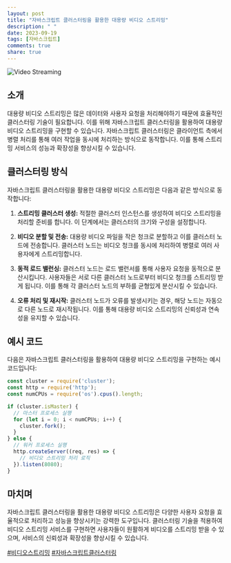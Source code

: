 ```yaml
---
layout: post
title: "자바스크립트 클러스터링을 활용한 대용량 비디오 스트리밍"
description: " "
date: 2023-09-19
tags: [자바스크립트]
comments: true
share: true
---
```


![Video Streaming](https://example.com/video-streaming.png)

## 소개

대용량 비디오 스트리밍은 많은 데이터와 사용자 요청을 처리해야하기 때문에 효율적인 클러스터링 기술이 필요합니다. 이를 위해 자바스크립트 클러스터링을 활용하여 대용량 비디오 스트리밍을 구현할 수 있습니다. 자바스크립트 클러스터링은 클라이언트 측에서 병렬 처리를 통해 여러 작업을 동시에 처리하는 방식으로 동작합니다. 이를 통해 스트리밍 서비스의 성능과 확장성을 향상시킬 수 있습니다.

## 클러스터링 방식

자바스크립트 클러스터링을 활용한 대용량 비디오 스트리밍은 다음과 같은 방식으로 동작합니다:

1. **스트리밍 클러스터 생성:** 적절한 클러스터 인스턴스를 생성하여 비디오 스트리밍을 처리할 준비를 합니다. 이 단계에서는 클러스터의 크기와 구성을 설정합니다.

2. **비디오 분할 및 전송:** 대용량 비디오 파일을 작은 청크로 분할하고 이를 클러스터 노드에 전송합니다. 클러스터 노드는 비디오 청크를 동시에 처리하여 병렬로 여러 사용자에게 스트리밍합니다.

3. **동적 로드 밸런싱:** 클러스터 노드는 로드 밸런서를 통해 사용자 요청을 동적으로 분산시킵니다. 사용자들은 서로 다른 클러스터 노드로부터 비디오 청크를 스트리밍 받게 됩니다. 이를 통해 각 클러스터 노드의 부하를 균형있게 분산시킬 수 있습니다.

4. **오류 처리 및 재시작:** 클러스터 노드가 오류를 발생시키는 경우, 해당 노드는 자동으로 다른 노드로 재시작됩니다. 이를 통해 대용량 비디오 스트리밍의 신뢰성과 연속성을 유지할 수 있습니다.

## 예시 코드

다음은 자바스크립트 클러스터링을 활용하여 대용량 비디오 스트리밍을 구현하는 예시 코드입니다:

```javascript
const cluster = require('cluster');
const http = require('http');
const numCPUs = require('os').cpus().length;

if (cluster.isMaster) {
  // 마스터 프로세스 실행
  for (let i = 0; i < numCPUs; i++) {
    cluster.fork();
  }
} else {
  // 워커 프로세스 실행
  http.createServer((req, res) => {
    // 비디오 스트리밍 처리 로직
  }).listen(8080);
}
```

## 마치며

자바스크립트 클러스터링을 활용한 대용량 비디오 스트리밍은 다양한 사용자 요청을 효율적으로 처리하고 성능을 향상시키는 강력한 도구입니다. 클러스터링 기술을 적용하여 비디오 스트리밍 서비스를 구현하면 사용자들이 원활하게 비디오를 스트리밍 받을 수 있으며, 서비스의 신뢰성과 확장성을 향상시킬 수 있습니다.

[#비디오스트리밍](https://example.com/tags/비디오스트리밍) [#자바스크립트클러스터링](https://example.com/tags/자바스크립트클러스터링)